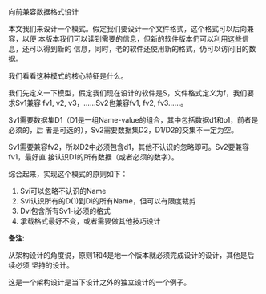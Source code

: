         
向前兼容数据格式设计

本文我们来设计一个模式。假定我们要设计一个文件格式，这个格式可以后向兼容，以便
本版本我们可以读到需要的信息，但新的软件版本仍可以利用这些信息，还可以得到新的
信息，同时，老的软件还使用新的格式，仍可以访问旧的数据。

我们看看这种模式的核心特征是什么。

我们先定义一下模型，假定我们现在设计的软件是S，文件格式定义为f，我们要求Sv1兼容
fv1, v2, v3，……Sv2也兼容fv1, fv2, fv3……。

Sv1需要数据集D1（D1是一组Name-value的组合，其中包括数据d1和o1，前者是必须的，后
者是可选的），Sv2需要数据集D2，D1/D2的交集不一定为空。

Sv1需要兼容fv2，所以D2中必须包含d1，其他不认识的忽略即可。Sv2要兼容fv1，最好直
接认识D1的所有数据（或者必须的数字）。

综合起来，实现这个模式的原则如下：

1. Svi可以忽略不认识的Name
2. Svi认识所有的D(1)到Di的所有Name，但可以有限度裁剪
3. Dvi包含所有Sv1-i必须的格式
4. 承载格式最好不变，或者需要做其他技巧设计

**备注**:

  从架构设计的角度说，原则1和4是地一个版本就必须完成设计的设计，其他是后续必须
  坚持的设计。

  这是一个架构设计是当下设计之外的独立设计的一个例子。
